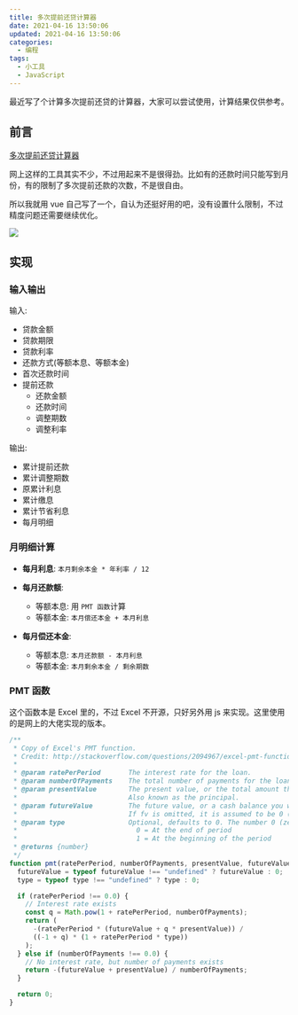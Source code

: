 ```yaml
---
title: 多次提前还贷计算器
date: 2021-04-16 13:50:06
updated: 2021-04-16 13:50:06
categories:
  - 编程
tags:
  - 小工具
  - JavaScript
---
```


最近写了个计算多次提前还贷的计算器，大家可以尝试使用，计算结果仅供参考。

<!--more-->

## 前言

[多次提前还贷计算器](https://tools.iszy.xyz/money/mtqLoans)

网上这样的工具其实不少，不过用起来不是很得劲。比如有的还款时间只能写到月份，有的限制了多次提前还款的次数，不是很自由。

所以我就用 vue 自己写了一个，自认为还挺好用的吧，没有设置什么限制，不过精度问题还需要继续优化。

![](https://img.iszy.xyz/20210416175915.png)

## 实现

### 输入输出

输入:

- 贷款金额
- 贷款期限
- 贷款利率
- 还款方式(等额本息、等额本金)
- 首次还款时间
- 提前还款
  - 还款金额
  - 还款时间
  - 调整期数
  - 调整利率

输出:

- 累计提前还款
- 累计调整期数
- 原累计利息
- 累计缴息
- 累计节省利息
- 每月明细

### 月明细计算

- **每月利息**: `本月剩余本金 * 年利率 / 12`

- **每月还款额**:

  - 等额本息: 用 `PMT 函数`计算
  - 等额本金: `本月偿还本金 + 本月利息`

- **每月偿还本金**:
  - 等额本息: `本月还款额 - 本月利息`
  - 等额本金: `本月剩余本金 / 剩余期数`

### PMT 函数

这个函数本是 Excel 里的，不过 Excel 不开源，只好另外用 js 来实现。这里使用的是网上的大佬实现的版本。

```js
/**
 * Copy of Excel's PMT function.
 * Credit: http://stackoverflow.com/questions/2094967/excel-pmt-function-in-js
 *
 * @param ratePerPeriod       The interest rate for the loan.
 * @param numberOfPayments    The total number of payments for the loan in months.
 * @param presentValue        The present value, or the total amount that a series of future payments is worth now;
 *                            Also known as the principal.
 * @param futureValue         The future value, or a cash balance you want to attain after the last payment is made.
 *                            If fv is omitted, it is assumed to be 0 (zero), that is, the future value of a loan is 0.
 * @param type                Optional, defaults to 0. The number 0 (zero) or 1 and indicates when payments are due.
 *                              0 = At the end of period
 *                              1 = At the beginning of the period
 * @returns {number}
 */
function pmt(ratePerPeriod, numberOfPayments, presentValue, futureValue, type) {
  futureValue = typeof futureValue !== "undefined" ? futureValue : 0;
  type = typeof type !== "undefined" ? type : 0;

  if (ratePerPeriod !== 0.0) {
    // Interest rate exists
    const q = Math.pow(1 + ratePerPeriod, numberOfPayments);
    return (
      -(ratePerPeriod * (futureValue + q * presentValue)) /
      ((-1 + q) * (1 + ratePerPeriod * type))
    );
  } else if (numberOfPayments !== 0.0) {
    // No interest rate, but number of payments exists
    return -(futureValue + presentValue) / numberOfPayments;
  }

  return 0;
}
```
